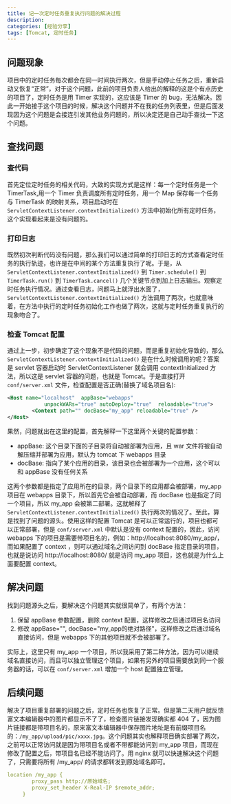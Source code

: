 ```yaml
---
title: 记一次定时任务重复执行问题的解决过程
description: 
categories: [经验分享]
tags: [Tomcat, 定时任务]
---
```



## 问题现象
项目中的定时任务每次都会在同一时间执行两次，但是手动停止任务之后，重新启动又恢复“正常”，对于这个问题，此前的项目负责人给出的解释的这是个有点历史的项目了，定时任务是用 Timer 实现的，这应该是 Timer 的 bug，无法解决。因此一开始接手这个项目的时候，解决这个问题并不在我的任务列表里，但是后面发现因为这个问题是会接连引发其他业务问题的，所以决定还是自己动手查找一下这个问题。

<!-- more -->

## 查找问题

### 查代码

首先定位定时任务的相关代码，大致的实现方式是这样：每一个定时任务是一个 TimerTask,用一个 Timer 负责调度所有定时任务，用一个 Map 保存每一个任务与 TimerTask 的映射关系，项目启动时在 ```ServletContextListener.contextInitialized()``` 方法中初始化所有定时任务，这个实现看起来是没有问题的。

### 打印日志

既然初次判断代码没有问题，那么我们可以通过简单的打印日志的方式查看定时任务的执行轨迹，也许是在中间的某个方法重复执行了呢。于是，从```ServletContextListener.contextInitialized()``` 到 ```Timer.schedule()``` 到 ```TimerTask.run()``` 到 ```TimerTask.cancel()``` 几个关键节点到加上日志输出。观察定时任务执行情况。通过查看日志，问题马上就浮出水面了，```ServletContextListener.contextInitialized()``` 方法调用了两次，也就意味着，在方法中执行的定时任务初始化工作也做了两次，这就与定时任务重复执行的现象吻合了。

### 检查 Tomcat 配置

通过上一步，初步确定了这个现象不是代码的问题，而是重复初始化导致的，那么 ```ServletContextListener.contextInitialized()``` 是在什么时候调用的呢？答案是 servlet 容器启动时 ServletContextListener 就会调用 contextInitialized 方法，所以这是 servlet 容器的问题，也就是 Tomcat。于是直接打开 ```conf/server.xml``` 文件，检查配置是否正确(替换了域名项目名):

``` xml  
<Host name="localhost"  appBase="webapps"
            unpackWARs="true" autoDeploy="true"  reloadable="true">
        <Context path="" docBase="my_app" reloadable="true" />
</Host>
```

果然，问题就出在这里的配置，首先解释一下这里两个关键的配置参数：

- appBase: 这个目录下面的子目录将自动被部署为应用，且 war 文件将被自动解压缩并部署为应用，默认为 tomcat 下 webapps 目录
- docBase: 指向了某个应用的目录，该目录也会被部署为一个应用，这个可以和 appBase 没有任何关系

这两个参数都是指定了应用所在的目录，两个目录下的应用都会被部署，my_app 项目在 webapps 目录下，所以首先它会被自动部署，而 docBase 也是指定了同一个项目，所以 my_app 会被第二部署。这就解释了 ```ServletContextListener.contextInitialized()``` 执行两次的情况了。至此，算是找到了问题的源头。使用这样的配置 Tomcat 是可以正常运行的，项目也都可以正常部署，但是 ```conf/server.xml``` 中默认是没有 context 配置的，因此，访问 webapps 下的项目是需要带项目名的，例如：http://localhost:8080/my_app/，而如果配置了 context ，则可以通过域名之间访问到 docBase 指定目录的项目，也就是说访问 http://localhost:8080/ 就是访问 my_app 项目，这也就是为什么上面要配置 context。

## 解决问题
找到问题源头之后，要解决这个问题其实就很简单了，有两个方法：

1. 保留 appBase 参数配置，删除 context 配置，这样修改之后通过项目名访问
2. 修改 appBase="", docBase="my_app的绝对路径"，这样修改之后通过域名直接访问，但是 webapps 下的其他项目就不会被部署了。

实际上，这里只有 my_app 一个项目，所以我采用了第二种方法，因为可以继续域名直接访问，而且可以独立管理这个项目，如果有另外的项目需要放到同一个服务器的话，可以在 ```conf/server.xml``` 增加一个 host 配置独立管理。

## 后续问题
解决了项目重复部署的问题之后，定时任务也恢复了正常。但是第二天用户就反馈富文本编辑器中的图片都显示不了了，检查图片链接发现确实都 404 了，因为图片链接都是带项目名的，原来富文本编辑器中保存图片地址是有前缀项目名的：```/my_app/upload/pic/xxxx.jpg```。这个问题其实也解释项目确实部署了两次，之前可以正常访问就是因为带项目名或者不带都能访问到 my_app 项目，而现在修改了配置之后，带项目名已经不能访问了。用 nginx 就可以快速解决这个问题了，只需要将所有 /my_app/ 的请求都转发到原始域名即可。

``` yml 
location /my_app {
        proxy_pass http://原始域名;
        proxy_set_header X-Real-IP $remote_addr;
     }
```
